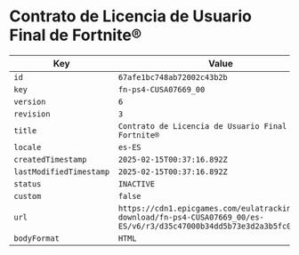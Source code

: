 # Contrato de Licencia de Usuario Final de Fortnite®

| Key | Value |
| --- | ----- |
| `id` | `67afe1bc748ab72002c43b2b` |
| `key` | `fn-ps4-CUSA07669_00` |
| `version` | `6` |
| `revision` | `3` |
| `title` | `Contrato de Licencia de Usuario Final de Fortnite®` |
| `locale` | `es-ES` |
| `createdTimestamp` | `2025-02-15T00:37:16.892Z` |
| `lastModifiedTimestamp` | `2025-02-15T00:37:16.892Z` |
| `status` | `INACTIVE` |
| `custom` | `false` |
| `url` | `https://cdn1.epicgames.com/eulatracking-download/fn-ps4-CUSA07669_00/es-ES/v6/r3/d35c47000b34dd5b73e3d2a3b5fc02c9.pdf` |
| `bodyFormat` | `HTML` |

